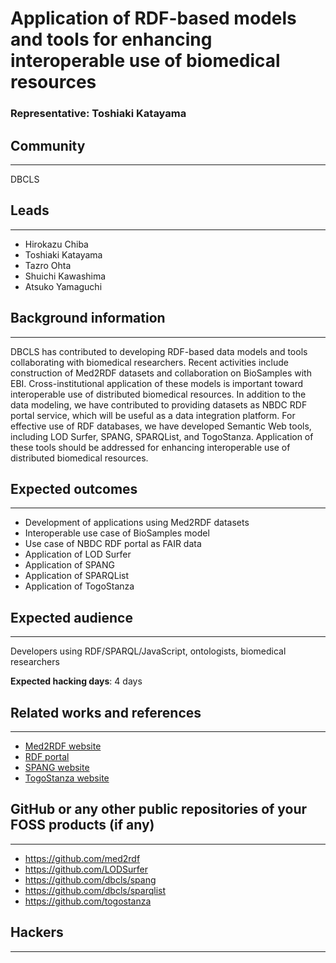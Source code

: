 # Application of RDF-based models and tools for enhancing interoperable use of biomedical resources

### Representative: Toshiaki Katayama

## Community
---

DBCLS

## Leads
---
- Hirokazu Chiba
- Toshiaki Katayama
- Tazro Ohta
- Shuichi Kawashima
- Atsuko Yamaguchi 

## Background information
---
DBCLS has contributed to developing RDF-based data models and tools collaborating with biomedical researchers. Recent activities include construction of Med2RDF datasets and collaboration on BioSamples with EBI. Cross-institutional application of these models is important toward interoperable use of distributed biomedical resources. In addition to the data modeling, we have contributed to providing datasets as NBDC RDF portal service, which will be useful as a data integration platform. For effective use of RDF databases, we have developed Semantic Web tools, including LOD Surfer, SPANG, SPARQList, and TogoStanza. Application of these tools should be addressed for enhancing interoperable use of distributed biomedical resources.

## Expected outcomes
---

- Development of applications using Med2RDF datasets
- Interoperable use case of BioSamples model
- Use case of NBDC RDF portal as FAIR data
- Application of LOD Surfer
- Application of SPANG
- Application of SPARQList
- Application of TogoStanza

## Expected audience
---

Developers using RDF/SPARQL/JavaScript, ontologists, biomedical researchers

**Expected hacking days**: 4 days

## Related works and references
---

- [Med2RDF website](http://med2rdf.org/)
- [RDF portal](https://integbio.jp/rdf/)
- [SPANG website](http://spang.dbcls.jp/)
- [TogoStanza website](http://togostanza.org/)

## GitHub or any other public repositories of your FOSS products (if any)
---

- https://github.com/med2rdf
- https://github.com/LODSurfer
- https://github.com/dbcls/spang
- https://github.com/dbcls/sparqlist
- https://github.com/togostanza

## Hackers
---

